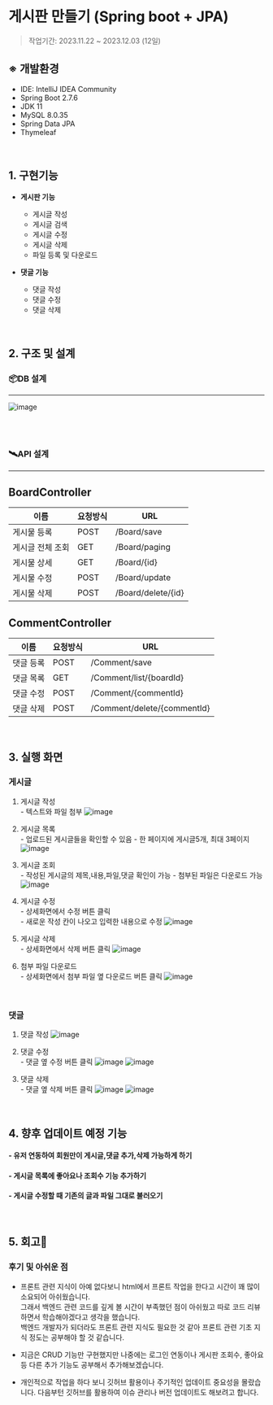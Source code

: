 게시판 만들기 (Spring boot + JPA)
=

>작업기간: 2023.11.22 ~ 2023.12.03 (12일) <br>

## ※ 개발환경
- IDE: IntelliJ IDEA Community
- Spring Boot 2.7.6
- JDK 11
- MySQL 8.0.35
- Spring Data JPA
- Thymeleaf

<br>

## 1. 구현기능

- **게시판 기능**
    - 게시글 작성 
    - 게시글 검색
    - 게시글 수정 
    - 게시글 삭제
    - 파일 등록 및 다운로드 

- **댓글 기능**
    - 댓글 작성 
    - 댓글 수정 
    - 댓글 삭제

<br>

## 2. 구조 및 설계
### 📦DB 설계

---
![image](https://github.com/sejinpark2/springboot-board/assets/141610055/7689295c-7feb-4098-83e9-119cbc685692)


<br><br>

### 🛰️API 설계

---
## BoardController
| 이름              |요청방식 | URL    |
|-------------------|--------|--------|
| 게시물 등록  | POST  | /Board/save |
| 게시글 전체 조회  | GET  | /Board/paging|
| 게시물 상세 | GET  | /Board/{id} |
| 게시물 수정   | POST | /Board/update |
| 게시물 삭제 | POST | /Board/delete/{id} |

## CommentController
| 이름              |요청방식 | URL    |
|-------------------|--------|--------|
| 댓글 등록  | POST  | /Comment/save |
| 댓글 목록  | GET  | /Comment/list/{boardId} |
| 댓글 수정   | POST | /Comment/{commentId} |
| 댓글 삭제 | POST | /Comment/delete/{commentId} |

<br>

## 3. 실행 화면
### 게시글 
1. 게시글 작성 <br>
  \- 텍스트와 파일 첨부
![image](https://github.com/sejinpark2/springboot-board/assets/141610055/717fb1e1-7bb2-4dde-986b-ca56cae40774)


3. 게시글 목록 <br>
  \- 업로드된 게시글들을 확인할 수 있음
  \- 한 페이지에 게시글5개, 최대 3페이지
![image](https://github.com/sejinpark2/springboot-board/assets/141610055/2f68c355-924e-493e-8a5e-047296b47027)


4. 게시글 조회 <br>
  \- 작성된 게시글의 제목,내용,파일,댓글 확인이 가능
  \- 첨부된 파일은 다운로드 가능
![image](https://github.com/sejinpark2/springboot-board/assets/141610055/667ba80f-f363-44ea-ad08-7f0c63414924)


5. 게시글 수정 <br>
  \- 상세화면에서 수정 버튼 클릭 <br>
  \- 새로운 작성 칸이 나오고 입력한 내용으로 수정
![image](https://github.com/sejinpark2/springboot-board/assets/141610055/e07b032b-3bf5-4d5f-9c44-a5576f06e967)


6. 게시글 삭제 <br>
  \- 상세화면에서 삭제 버튼 클릭
![image](https://github.com/sejinpark2/springboot-board/assets/141610055/0cee88f3-535b-45cb-832b-9130d4d4a331)


7. 첨부 파일 다운로드 <br>
  \- 상세화면에서 첨부 파일 옆 다운로드 버튼 클릭
![image](https://github.com/sejinpark2/springboot-board/assets/141610055/355a18e6-cd15-4d3f-8088-0be53f8af93a)


<br>

### 댓글
1. 댓글 작성
![image](https://github.com/sejinpark2/springboot-board/assets/141610055/eb1125aa-3eda-4d79-b888-ddfb48d02c8d)



2. 댓글 수정 <br>
  \- 댓글 옆 수정 버튼 클릭 
![image](https://github.com/sejinpark2/springboot-board/assets/141610055/5d038c07-04ab-475a-be6e-47ccaba11a1e)
![image](https://github.com/sejinpark2/springboot-board/assets/141610055/84088be5-1d5b-46ac-b509-89a618d2bff9)


4. 댓글 삭제 <br>
  \- 댓글 옆 삭제 버튼 클릭
![image](https://github.com/sejinpark2/springboot-board/assets/141610055/6cbfedeb-4851-4386-b8b3-8fe31c69190c)
![image](https://github.com/sejinpark2/springboot-board/assets/141610055/33ffc1c9-51d2-4782-95d9-2189711edcc5)


<br>

## 4. 향후 업데이트 예정 기능
#### - 유저 연동하여 회원만이 게시글,댓글 추가,삭제 가능하게 하기
#### - 게시글 목록에 좋아요나 조회수 기능 추가하기
#### - 게시글 수정할 때 기존의 글과 파일 그대로 불러오기


<br> 
 

## 5. 회고📝
### 후기 및 아쉬운 점

- 프론트 관련 지식이 아예 없다보니 html에서 프론트 작업을 한다고 시간이 꽤 많이 소요되어 아쉬웠습니다. <br>
   그래서 백엔드 관련 코드를 깊게 볼 시간이 부족했던 점이 아쉬웠고 따로 코드 리뷰 하면서 학습해야겠다고 생각을 했습니다. <br>
   백엔드 개발자가 되더라도 프론트 관련 지식도 필요한 것 같아 프론트 관련 기초 지식 정도는 공부해야 할 것 같습니다.

- 지금은 CRUD 기능만 구현했지만 나중에는 로그인 연동이나 게시판 조회수, 좋아요 등 다른 추가 기능도 공부해서 추가해보겠습니다.

- 개인적으로 작업을 하다 보니 깃허브 활용이나 주기적인 업데이트 중요성을 몰랐습니다.
   다음부턴 깃허브를 활용하여 이슈 관리나 버전 업데이트도 해보려고 합니다.
   

  



